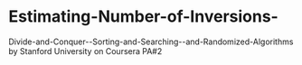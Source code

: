 # Estimating-Number-of-Inversions-
Divide-and-Conquer--Sorting-and-Searching--and-Randomized-Algorithms by Stanford University on Coursera PA#2
